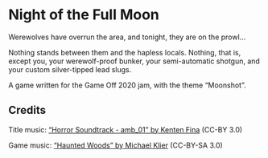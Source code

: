 # Night of the Full Moon

Werewolves have overrun the area, and tonight, they are on the prowl…

Nothing stands between them and the hapless locals. Nothing, that is,
except you, your werewolf-proof bunker, your semi-automatic shotgun,
and your custom silver-tipped lead slugs.

A game written for the Game Off 2020 jam, with the theme “Moonshot”.

## Credits

Title music: [“Horror Soundtrack - amb_01” by Kenten Fina](https://opengameart.org/content/horror-soundtrack-8-tracks-the-hangar) (CC-BY 3.0)

Game music: [“Haunted Woods” by Michael Klier](https://opengameart.org/content/haunted-woods-horror-drone) (CC-BY-SA 3.0)
